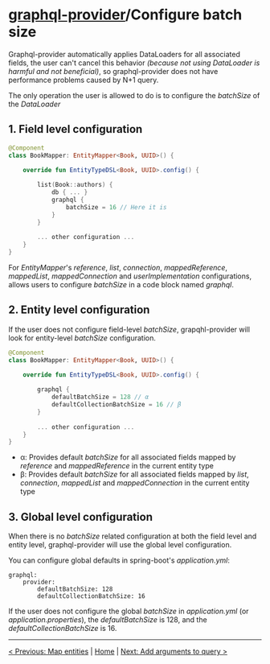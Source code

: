 # [graphql-provider](https://github.com/babyfish-ct/graphql-provider)/Configure batch size

Graphql-provider automatically applies DataLoaders for all associated fields, the user can't cancel this behavior *(because not using DataLoader is harmful and not beneficial)*, so graphql-provider does not have performance problems caused by N+1 query.

The only operation the user is allowed to do is to configure the *batchSize* of the *DataLoader*

## 1. Field level configuration

```kt
@Component
class BookMapper: EntityMapper<Book, UUID>() {

    override fun EntityTypeDSL<Book, UUID>.config() {
    
        list(Book::authors) {
            db { ... }
            graphql {
                batchSize = 16 // Here it is
            }
        }
        
        ... other configuration ...
    }
}
```

For *EntityMapper*'s *reference*, *list*, *connection*, *mappedReference*, *mappedList*, *mappedConnection* and *userImplementation* configurations, allows users to configure *batchSize* in a code block named *graphql*.

## 2. Entity level configuration

If the user does not configure field-level *batchSize*, grapqhl-provider will look for entity-level *batchSize* configuration.

```kt
@Component
class BookMapper: EntityMapper<Book, UUID>() {

    override fun EntityTypeDSL<Book, UUID>.config() {
    
        graphql {
            defaultBatchSize = 128 // α
            defaultCollectionBatchSize = 16 // β
        }
        
        ... other configuration ...
    }
}
```

- α: Provides default *batchSize* for all associated fields mapped by *reference* and *mappedReference* in the current entity type
- β: Provides default *batchSize* for all associated fields mapped by *list*, *connection*, *mappedList* and *mappedConnection* in the current entity type

## 3. Global level configuration

When there is no *batchSize* related configuration at both the field level and entity level, graphql-provider will use the global level configuration.

You can configure global defaults in spring-boot's *application.yml*:

```
graphql:
    provider:
        defaultBatchSize: 128
        defaultCollectionBatchSize: 16
```

If the user does not configure the global *batchSize* in *application.yml* (or *application.properties*), the *defaultBatchSize* is 128, and the *defaultCollectionBatchSize* is 16.

--------------

[< Previous: Map entities](entity-mapper.md) | [Home](https://github.com/babyfish-ct/graphql-provider) | [Next: Add arguments to query >](query-arguments.md)
